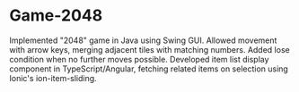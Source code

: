 # Game-2048
Implemented "2048" game in Java using Swing GUI. Allowed movement with arrow keys, merging adjacent tiles with matching numbers. Added lose condition when no further moves possible. Developed item list display component in TypeScript/Angular, fetching related items on selection using Ionic's ion-item-sliding.
